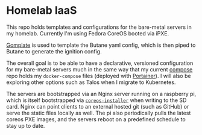 # Homelab IaaS

This repo holds templates and configurations for the bare-metal servers in my homelab. Currently I'm using Fedora CoreOS booted via iPXE.

[Gomplate](https://docs.gomplate.ca/) is used to template the Butane yaml config, which is then piped to Butane to generate the ignition config.

The overall goal is to be able to have a declarative, versioned configuration for my bare-metal servers much in the same way that my current [compose](https://github.com/studioph/compose) repo holds my `docker-compose` files (deployed with [Portainer](https://www.portainer.io/)). I will also be exploring other options such as Talos when I migrate to Kubernetes.

The servers are bootstrapped via an Nginx server running on a raspberry pi, which is itself bootstrapped via [`coreos-installer`](https://coreos.github.io/coreos-installer/) when writing to the SD card. Nginx can point clients to an external hosted git (such as GitHub) or serve the static files locally as well. The pi also periodically pulls the latest coreos PXE images, and the servers reboot on a predefined schedule to stay up to date.
